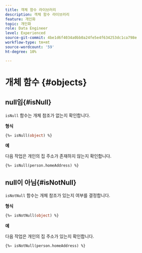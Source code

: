 ```yaml
---
title: 객체 함수 라이브러리
description: 객체 함수 라이브러리
feature: 개인화
topic: 개인화
role: Data Engineer
level: Experienced
source-git-commit: 4be1d6f4034a0bb0a24fe5e4f634253dc1ca798e
workflow-type: tm+mt
source-wordcount: '59'
ht-degree: 10%

---
```


# 개체 함수 {#objects}

## null임{#isNull}

`isNull` 함수는 개체 참조가 없는지 확인합니다.

**형식**

```sql
{%= isNull(object) %}
```

**예**

다음 작업은 개인의 집 주소가 존재하지 않는지 확인합니다.

```sql
{%= isNull(person.homeAddress) %}
```

## null이 아님{#isNotNull}

`isNotNull` 함수는 개체 참조가 있는지 여부를 결정합니다.

**형식**

```sql
{%= isNotNull(object) %}
```

**예**

다음 작업은 개인의 집 주소가 있는지 확인합니다.

```sql
{%= isNotNull(person.homeAddress) %}
```
